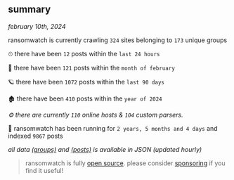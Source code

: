 
## summary
_february 10th, 2024_

ransomwatch is currently crawling `324` sites belonging to `173` unique groups

⏲ there have been `12` posts within the `last 24 hours`

🦈 there have been `121` posts within the `month of february`

🪐 there have been `1072` posts within the `last 90 days`

🏚 there have been `410` posts within the `year of 2024`

_⚙️ there are currently `110` online hosts & `104` custom parsers._

🦕 ransomwatch has been running for `2 years, 5 months and 4 days` and indexed `9867` posts

_all data  [(groups)](http://ransomwhat.telemetry.ltd/groups) and [(posts)](http://ransomwhat.telemetry.ltd/posts) is available in JSON (updated hourly)_

> ransomwatch is fully [open source](https://github.com/joshhighet/ransomwatch#ransomwatch--). please consider [sponsoring](https://github.com/sponsors/joshhighet) if you find it useful!
